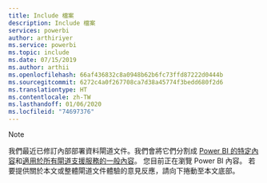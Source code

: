 ```yaml
---
title: Include 檔案
description: Include 檔案
services: powerbi
author: arthiriyer
ms.service: powerbi
ms.topic: include
ms.date: 07/15/2019
ms.author: arthii
ms.openlocfilehash: 66af436832c8a0948b62b6fc73ffd87222d0444b
ms.sourcegitcommit: 6272c4a0f267708ca7d38a45774f3bedd680f2d6
ms.translationtype: HT
ms.contentlocale: zh-TW
ms.lasthandoff: 01/06/2020
ms.locfileid: "74697376"
---
```

> [!NOTE]
> 我們最近已修訂內部部署資料閘道文件。我們會將它們分割成 [Power BI 的特定內容](/power-bi/service-gateway-onprem)和[適用於所有閘道支援服務的一般內容](/data-integration/gateway/service-gateway-onprem)。 您目前正在瀏覽 Power BI 內容。 若要提供關於本文或整體閘道文件體驗的意見反應，請向下捲動至本文底部。